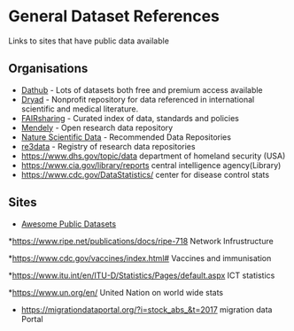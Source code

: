 # General Dataset References
Links to sites that have public data available

## Organisations
* [Dathub](https://datahub.io/docs/about) - Lots of datasets both free and premium access available
* [Dryad](http://datadryad.org/) - Nonprofit repository for data referenced in international scientific and medical literature.
* [FAIRsharing](https://fairsharing.org/) - Curated index of data, standards and policies
* [Mendely](https://data.mendeley.com/) -  Open research data repository
* [Nature Scientific Data](https://www.nature.com/sdata/policies/repositories) - Recommended Data Repositories
* [re3data](https://www.re3data.org/) - Registry of research data repositories
* https://www.dhs.gov/topic/data department of homeland security (USA)
* https://www.cia.gov/library/reports central intelligence agency(Library)
* https://www.cdc.gov/DataStatistics/ center for disease control stats

## Sites
* [Awesome Public Datasets](https://github.com/awesomedata/awesome-public-datasets)

*https://www.ripe.net/publications/docs/ripe-718 Network Infrustructure 
 
*https://www.cdc.gov/vaccines/index.html# Vaccines and immunisation

*https://www.itu.int/en/ITU-D/Statistics/Pages/default.aspx ICT statistics

*https://www.un.org/en/ United Nation on world wide stats

* https://migrationdataportal.org/?i=stock_abs_&t=2017 migration data Portal


